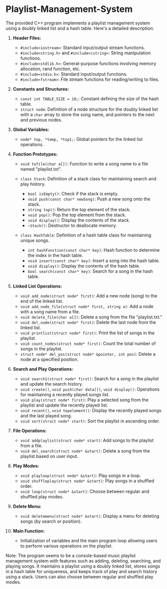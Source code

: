 # Playlist-Management-System
The provided C++ program implements a playlist management system using a doubly linked list and a hash table. Here's a detailed description:

1. **Header Files:**
   - `#include<iostream>`: Standard input/output stream functions.
   - `#include<string.h>` and `#include<cstring>`: String manipulation functions.
   - `#include<stdlib.h>`: General-purpose functions involving memory allocation, rand function, etc.
   - `#include<stdio.h>`: Standard input/output functions.
   - `#include<fstream>`: File stream functions for reading/writing to files.

2. **Constants and Structures:**
   - `const int TABLE_SIZE = 10;`: Constant defining the size of the hash table.
   - `struct node`: Definition of a node structure for the doubly linked list with a `char` array to store the song name, and pointers to the next and previous nodes.

3. **Global Variables:**
   - `node* top, *temp, *top1;`: Global pointers for the linked list operations.

4. **Function Prototypes:**
   - `void tofile(char a[])`: Function to write a song name to a file named "playlist.txt".
   - `class Stack`: Definition of a stack class for maintaining search and play history.
     - `bool isEmpty()`: Check if the stack is empty.
     - `void push(const char* newSong)`: Push a new song onto the stack.
     - `string top()`: Return the top element of the stack.
     - `void pop()`: Pop the top element from the stack.
     - `void display()`: Display the contents of the stack.
     - `~Stack()`: Destructor to deallocate memory.

   - `class HashTable`: Definition of a hash table class for maintaining unique songs.
     - `int hashFunction(const char* key)`: Hash function to determine the index in the hash table.
     - `void insert(const char* key)`: Insert a song into the hash table.
     - `void display()`: Display the contents of the hash table.
     - `bool search(const char* key)`: Search for a song in the hash table.

5. **Linked List Operations:**
   - `void add_node(struct node* first)`: Add a new node (song) to the end of the linked list.
   - `void add_node_file(struct node* first, string a)`: Add a node with a song name from a file.
   - `void delete_file(char a[])`: Delete a song from the file "playlist.txt."
   - `void del_node(struct node* first)`: Delete the last node from the linked list.
   - `void printlist(struct node* first)`: Print the list of songs in the playlist.
   - `void count_nodes(struct node* first)`: Count the total number of songs in the playlist.
   - `struct node* del_pos(struct node* &pointer, int pos)`: Delete a node at a specified position.

6. **Search and Play Operations:**
   - `void search1(struct node* first)`: Search for a song in the playlist and update the search history.
   - `void create()`, `void push(char data[])`, `void display()`: Operations for maintaining a recently played songs list.
   - `void play(struct node* first)`: Play a selected song from the playlist and update the recently played list.
   - `void recent()`, `void topelement()`: Display the recently played songs and the last played song.
   - `void sort(struct node* start)`: Sort the playlist in ascending order.

7. **File Operations:**
   - `void addplaylist(struct node* start)`: Add songs to the playlist from a file.
   - `void del_search(struct node* &start)`: Delete a song from the playlist based on user input.

8. **Play Modes:**
   - `void playloop(struct node* &start)`: Play songs in a loop.
   - `void shuffleplay(struct node* &start)`: Play songs in a shuffled order.
   - `void loop(struct node* &start)`: Choose between regular and shuffled play modes.

9. **Delete Menu:**
   - `void deletemenu(struct node* &start)`: Display a menu for deleting songs (by search or position).

10. **Main Function:**
    - Initialization of variables and the main program loop allowing users to perform various operations on the playlist.

Note: The program seems to be a console-based music playlist management system with features such as adding, deleting, searching, and playing songs. It maintains a playlist using a doubly linked list, stores songs in a hash table for uniqueness, and keeps track of play and search history using a stack. Users can also choose between regular and shuffled play modes.
